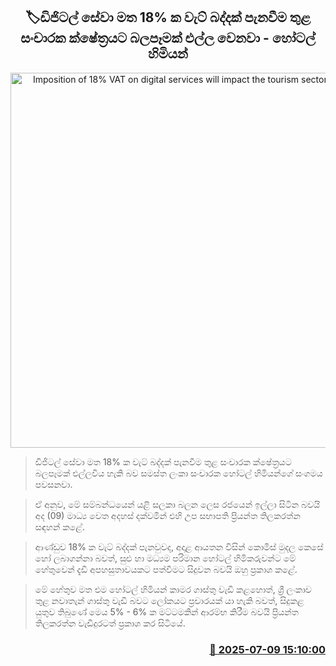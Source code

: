 <p align='center'><b><h2 align='center' title='Imposition of 18% VAT on digital services will impact the tourism sector - Hoteliers'>🏷ඩිජිටල් සේවා මත 18% ක වැට් බද්දක් පැනවීම තුළ සංචාරක ක්ෂේත්‍රයට බලපෑමක් එල්ල වෙනවා - හෝටල් හිමියන්</h2></b></p>
<p align='center'><img src='https://helakuru.sgp1.cdn.digitaloceanspaces.com/esana/images/lib/hotels-archived.jpg' width='600' alt='Imposition of 18% VAT on digital services will impact the tourism sector - Hoteliers'></p>

> ඩිජිටල් සේවා මත 18% ක වැට් බද්දක් පැනවීම තුළ සංචාරක ක්ෂේත්‍රයට බලපෑමක් එල්ලවිය හැකි බව සමස්ත ලංකා සංචාරක හෝටල් හිමියන්ගේ සංගමය පවසනවා.

> ඒ අනුව, මේ සම්බන්ධයෙන් යළි සලකා බලන ලෙස රජයෙන් ඉල්ලා සිටින බවයි අද (09) මාධ්‍ය වෙත අදහස් දක්වමින් එහි උප සභාපති ප්‍රියන්ත තිලකරත්න සඳහන් කළේ.

> ආණ්ඩුව 18% ක වැට් බද්දක් පැනවුවද, අදාළ ආයතන විසින් කොමිස් මුදල කෙසේ හෝ ලබාගන්නා බවත්, සුළු හා මධ්‍යම පරිමාන හෝටල් හිමිකරුවන්ට මේ හේතුවෙන් දැඩි අපහසුතාවයකට පත්වීමට සිදුවන බවයි ඔහු ප්‍රකාශ කළේ.

> මේ හේතුව මත එම හෝටල් හිමියන් කාමර ගාස්තු වැඩි කළහොත්, ශ්‍රී ලංකාව තුළ නවාතැන් ගාස්තු වැඩි බවට ලෝකයට ප්‍රචාරයක් යා හැකි බවත්, සිදුකළ යුතුව තිබුණේ මෙය 5% - 6% ක මට්ටමකින් ආරම්භ කිරීම බවයි ප්‍රියන්ත තිලකරත්න වැඩිදුරටත් ප්‍රකාශ කර සිටියේ.



<h3 align='right'><a href='https://www.helakuru.lk/esana/p/111729/'>📅 2025-07-09 15:10:00</a></h3>

